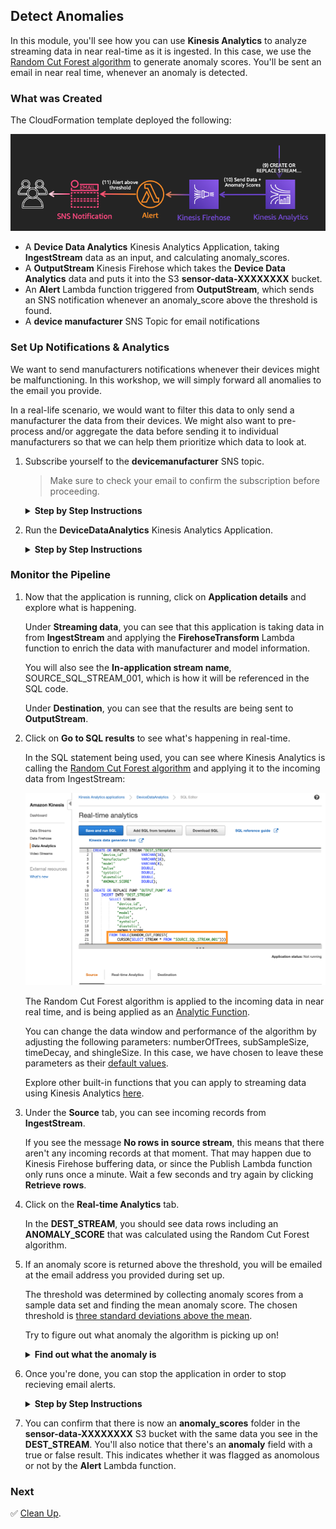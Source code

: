 ## Detect Anomalies

In this module, you'll see how you can use **Kinesis Analytics** to analyze streaming data in near real-time as it is ingested. In this case, we use the [Random Cut Forest algorithm][random-cut] to generate anomaly scores. You'll be sent an email in near real time, whenever an anomaly is detected.

### What was Created

The CloudFormation template deployed the following:

![Module 3 Architecture](Screenshots/arch-mod3.png)

* A **Device Data Analytics** Kinesis Analytics Application, taking **IngestStream** data as an input, and calculating anomaly_scores.
* A **OutputStream** Kinesis Firehose which takes the **Device Data Analytics** data and puts it into the S3 **sensor-data-XXXXXXXX** bucket.
* An **Alert** Lambda function triggered from **OutputStream**, which sends an SNS notification whenever an anomaly_score above the threshold is found.
* A **device manufacturer** SNS Topic for email notifications

### Set Up Notifications & Analytics
We want to send manufacturers notifications whenever their devices might be malfunctioning. In this workshop, we will simply forward all anomalies to the email you provide.

In a real-life scenario, we would want to filter this data to only send a manufacturer the data from their devices. We might also want to pre-process and/or aggregate the data before sending it to individual manufacturers so that we can help them prioritize which data to look at. 

1. Subscribe yourself to the **devicemanufacturer** SNS topic. 

	> Make sure to check your email to confirm the subscription before proceeding.

	<details><summary><strong>Step by Step Instructions</strong></summary>

	1. Go to the **SNS** console.

	1. Under **Topics**, click on the **devicemanufacturer** topic.

	1. Click **Create subscription**, select the **Email** protocol, and type in an email that you can access.

	1. Click **Create subscription**.

	1. You will get an email at the address you provided. It will be titled **AWS Notification - Subscription Confirmation** from **devicemanufacturer**. Click **Confirm subscription** when you get the email. If you don't receive it within a few minutes, check your spam folder.
	
		![Email Confirmation](Screenshots/subscription-confirmation.png)
		
	</details>

1. Run the **DeviceDataAnalytics** Kinesis Analytics Application.

	<details>
	<summary><strong>Step by Step Instructions</strong></summary>

	1. Go to the **Kinesis** console.

	1. Select **Data Analytics** on the left-hand side.

	1. Select the **DeviceDataAnalytics** Kinesis Data Analytics Application.

	1. Click on the **Actions** dropdown, and click **Run Application**. 

		**Confirm** that you want to run the application.

		![Kinesis Analytics](Screenshots/kinesis-analytics.png)
	
	</details>

### Monitor the Pipeline

1. Now that the application is running, click on **Application details** and explore what is happening.

	Under **Streaming data**, you can see that this application is taking data in from **IngestStream** and applying the **FirehoseTransform** Lambda function to enrich the data with manufacturer and model information.

	You will also see the **In-application stream name**, SOURCE\_SQL\_STREAM\_001, which is how it will be referenced in the SQL code.

	Under **Destination**, you can see that the results are being sent to **OutputStream**. 

1. Click on **Go to SQL results** to see what's happening in real-time.

	In the SQL statement being used, you can see where Kinesis Analytics is calling the [Random Cut Forest algorithm][random-cut] and applying it to the incoming data from IngestStream:

	![Analytics SQL](Screenshots/analytics-sql.png)
	
	The Random Cut Forest algorithm is applied to the incoming data in near real time, and is being applied as an [Analytic Function][analytic-func].

	You can change the data window and performance of the algorithm by adjusting the following parameters: numberOfTrees, subSampleSize, timeDecay, and shingleSize. In this case, we have chosen to leave these parameters as their [default values][rcf-params].
	
	Explore other built-in functions that you can apply to streaming data using Kinesis Analytics [here][kinesis-analytics-funcs].

1. Under the **Source** tab, you can see incoming records from **IngestStream**. 

	If you see the message **No rows in source stream**, this means that there aren't any incoming records at that moment. That may happen due to Kinesis Firehose buffering data, or since the Publish Lambda function only runs once a minute. Wait a few seconds and try again by clicking **Retrieve rows**.

1. Click on the **Real-time Analytics** tab.

	In the **DEST_STREAM**, you should see data rows including an **ANOMALY_SCORE** that was calculated using the Random Cut Forest algorithm.

1. If an anomaly score is returned above the threshold, you will be emailed at the email address you provided during set up.

	The threshold was determined by collecting anomaly scores from a sample data set and finding the mean anomaly score. The chosen threshold is [three standard deviations above the mean][stdev-wiki].
	
	Try to figure out what anomaly the algorithm is picking up on!
	
	<details>
	<summary><strong>Find out what the anomaly is</strong></summary>

	The data simulation has been manufacturing an anomaly by occassionaly sending out extremely low **pulse** values (below 60).

	![Anomaly Email](Screenshots/anomaly-email.png)
	
	</details>

1. Once you're done, you can stop the application in order to stop recieving email alerts. 

	<details>
	<summary><strong>Step by Step Instructions</strong></summary>

	Go to the Kinesis Analytics Console by going to the **Kinesis** console and selecting **Data Analytics** on the left-hand side. 

	From the Actions dropdown, select **Stop application**. You may recieve some emails for a minute or so after you've stopped the application.
	
	</details>

1. You can confirm that there is now an **anomaly_scores** folder in the **sensor-data-XXXXXXXX** S3 bucket with the same data you see in the **DEST_STREAM**. You'll also notice that there's an **anomaly** field with a true or false result. This indicates whether it was flagged as anomolous or not by the **Alert** Lambda function.

### Next

:white_check_mark: [Clean Up][cleanup].

[stdev-wiki]: https://en.wikipedia.org/wiki/68%E2%80%9395%E2%80%9399.7_rule
[random-cut]: https://docs.aws.amazon.com/kinesisanalytics/latest/sqlref/sqlrf-random-cut-forest.html
[analytic-func]: https://docs.aws.amazon.com/kinesisanalytics/latest/sqlref/sql-reference-analytic-functions.html
[rcf-params]: https://docs.aws.amazon.com/kinesisanalytics/latest/sqlref/sqlrf-random-cut-forest.html#random-cut-forest-parameters
[kinesis-analytics-funcs]: https://docs.aws.amazon.com/kinesisanalytics/latest/sqlref/sql-reference-functions.html
[cleanup]: ../4_CleanUp/